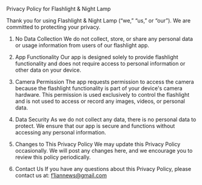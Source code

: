 Privacy Policy for Flashlight & Night Lamp

Thank you for using Flashlight & Night Lamp (“we,” “us,” or “our”). We are committed to protecting your privacy.

1. No Data Collection
We do not collect, store, or share any personal data or usage information from users of our flashlight app.

2. App Functionality
Our app is designed solely to provide flashlight functionality and does not require access to personal information or other data on your device.

3. Camera Permission
The app requests permission to access the camera because the flashlight functionality is part of your device's camera hardware. This permission is used exclusively to control the flashlight and is not used to access or record any images, videos, or personal data.

4. Data Security
As we do not collect any data, there is no personal data to protect. We ensure that our app is secure and functions without accessing any personal information.

5. Changes to This Privacy Policy
We may update this Privacy Policy occasionally. We will post any changes here, and we encourage you to review this policy periodically.

6. Contact Us
If you have any questions about this Privacy Policy, please contact us at: f1iannews@gmail.com
